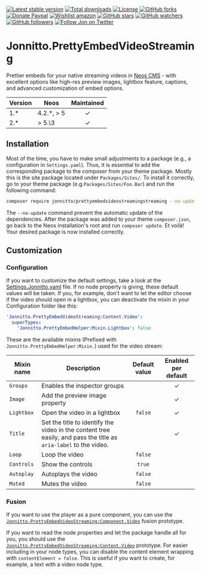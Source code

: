 [![Latest stable version]][packagist] [![Total downloads]][packagist] [![License]][packagist] [![GitHub forks]][fork] [![Donate Paypal]][paypal] [![Wishlist amazon]][amazon] [![GitHub stars]][stargazers] [![GitHub watchers]][subscription] [![GitHub followers]][followers] [![Follow Jon on Twitter]][twitter]

# Jonnitto.PrettyEmbedVideoStreaming

Prettier embeds for your native streaming videos in [Neos CMS] - with excellent options like high-res preview images, lightbox feature, captions, and advanced customization of embed options.

| Version | Neos        | Maintained |
| ------- | ----------- | :--------: |
| 1.\*    | 4.2.\*, > 5 |      ✓     |
| 2.\*    | > 5.\3      |      ✓     |

## Installation

Most of the time, you have to make small adjustments to a package (e.g., a configuration in `Settings.yaml`). Thus, it is essential to add the corresponding package to the composer from your theme package. Mostly this is the site package located under `Packages/Sites/`. To install it correctly, go to your theme package (e.g.`Packages/Sites/Foo.Bar`) and run the following command:

```bash
composer require jonnitto/prettyembedvideostreamingstreaming --no-update
```

The `--no-update` command prevent the automatic update of the dependencies. After the package was added to your theme `composer.json`, go back to the Neos installation's root and run `composer update`. Et voilà! Your desired package is now installed correctly.

## Customization

### Configuration

If you want to customize the default settings, take a look at the [Settings.Jonnitto.yaml] file. If no node property is giving, these default values will be taken. If you, for example, don't want to let the editor choose if the video should open in a lightbox, you can deactivate the mixin in your Configuration folder like this:

```yaml
'Jonnitto.PrettyEmbedVideoStreaming:Content.Video':
  superTypes:
    'Jonnitto.PrettyEmbedHelper:Mixin.Lightbox': false
```

These are the available mixins (Prefixed with `Jonnitto.PrettyEmbedHelper:Mixin.`) used for the video stream:

| Mixin name      | Description                                                                                                      | Default value | Enabled per default |
| --------------- | ---------------------------------------------------------------------------------------------------------------- | :-----------: | :-----------------: |
| `Groups`        | Enables the inspector groups                                                                                     |               |          ✓          |
| `Image`         | Add the preview image property                                                                                   |               |          ✓          |
| `Lightbox`      | Open the video in a lightbox                                                                                     |    `false`    |          ✓          |
| `Title`         | Set the title to identify the video in the content tree easily, and pass the title as `aria-label` to the video. |               |          ✓          |
| `Loop`          | Loop the video                                                                                                   |    `false`    |                     |
| `Controls`      | Show the controls                                                                                                |    `true`     |                     |
| `Autoplay`      | Autoplays the video                                                                                              |    `false`    |                     |
| `Muted`         | Mutes the video                                                                                                  |    `false`    |                     |

### Fusion

If you want to use the player as a pure component, you can use the [`Jonnitto.PrettyEmbedVideoStreaming:Component.Video`] fusion prototype.

If you want to read the node properties and let the package handle all for you, you should use the [`Jonnitto.PrettyEmbedVideoStreaming:Content.Video`] prototype. For easier including in your node types, you can disable the content element wrapping with `contentElement = false`. This is useful if you want to create, for example, a text with a video node type.

[packagist]: https://packagist.org/packages/jonnitto/prettyembedvideostreaming
[latest stable version]: https://poser.pugx.org/jonnitto/prettyembedvideostreaming/v/stable
[total downloads]: https://poser.pugx.org/jonnitto/prettyembedvideostreaming/downloads
[license]: https://poser.pugx.org/jonnitto/prettyembedvideostreaming/license
[github forks]: https://img.shields.io/github/forks/jonnitto/Jonnitto.PrettyEmbedVideoStreaming.svg?style=social&label=Fork
[donate paypal]: https://img.shields.io/badge/Donate-PayPal-yellow.svg
[wishlist amazon]: https://img.shields.io/badge/Wishlist-Amazon-yellow.svg
[amazon]: https://www.amazon.de/hz/wishlist/ls/2WPGORAVYF39B?&sort=default
[paypal]: https://www.paypal.me/Jonnitto/20eur
[github stars]: https://img.shields.io/github/stars/jonnitto/Jonnitto.PrettyEmbedVideoStreaming.svg?style=social&label=Stars
[github watchers]: https://img.shields.io/github/watchers/jonnitto/Jonnitto.PrettyEmbedVideoStreaming.svg?style=social&label=Watch
[github followers]: https://img.shields.io/github/followers/jonnitto.svg?style=social&label=Follow
[follow jon on twitter]: https://img.shields.io/twitter/follow/jonnitto.svg?style=social&label=Follow
[twitter]: https://twitter.com/jonnitto
[fork]: https://github.com/jonnitto/Jonnitto.PrettyEmbedVideoStreaming/fork
[stargazers]: https://github.com/jonnitto/Jonnitto.PrettyEmbedVideoStreaming/stargazers
[subscription]: https://github.com/jonnitto/Jonnitto.PrettyEmbedVideoStreaming/subscription
[followers]: https://github.com/jonnitto/followers
[license]: LICENSE
[neos cms]: https://www.neos.io
[settings.jonnitto.yaml]: Configuration/Settings.Jonnitto.yaml
[`jonnitto.prettyembedvideostreaming:component.video`]: Resources/Private/Fusion/Component/Video.fusion
[`jonnitto.prettyembedvideostreaming:content.video`]: Resources/Private/Fusion/Content/Video.fusion
